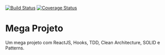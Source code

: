 [![Build Status](https://app.travis-ci.com/Dgvalerio/reactjs-hooks-tdd-clean-architecture-solid-and-patterns.svg?branch=master)](https://app.travis-ci.com/Dgvalerio/reactjs-hooks-tdd-clean-architecture-solid-and-patterns)
[![Coverage Status](https://coveralls.io/repos/github/Dgvalerio/reactjs-hooks-tdd-clean-architecture-solid-and-patterns/badge.svg?branch=master)](https://coveralls.io/github/Dgvalerio/reactjs-hooks-tdd-clean-architecture-solid-and-patterns?branch=master)

# Mega Projeto
Um mega projeto com ReactJS, Hooks, TDD, Clean Architecture, SOLID e Patterns.
